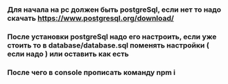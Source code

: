 ### Для начала на pc должен быть postgreSql, если нет то надо скачать https://www.postgresql.org/download/

### После установки postgreSql надо его настроить, если уже стоить то в database/database.sql поменять настройки ( если надо ) или оставить как есть

### После чего в console прописать команду npm i
